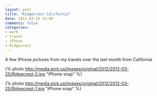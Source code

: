 ```yaml
---
layout: post
title: "Ridgecrest California"
date: 2012-03-25 14:49
comments: false
categories: 
- work
- travel
- iPhone
- Ridgecrest
---
```

A few iPhone pictures from my travels over the last month from California


{% photo http://media.eick.us/images/original/2012/2012-03-25/Ridgecrest-2.jpg "iPhone snap" %}






{% photo http://media.eick.us/images/original/2012/2012-03-25/Ridgecrest-1.jpg "iPhone snap" %}

